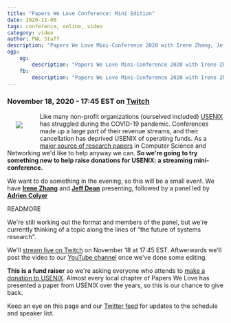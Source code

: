 ```yaml
---
title: "Papers We Love Conference: Mini Edition"
date: 2020-11-08
tags: conference, online, video
category: video
author: PWL Staff
description: "Papers We Love Mini-Conference 2020 with Irene Zhang, Jeff Dean, Adrian Colyer and more!"
ogp:
    og:
        description: "Papers We Love Mini-Conference 2020 with Irene Zhang, Jeff Dean, Adrian Colyer and more!"
    fb:
        description: "Papers We Love Mini-Conference 2020 with Irene Zhang, Jeff Dean, Adrian Colyer and more!"
---
```


### November 18, 2020 - 17:45 EST on [Twitch](https://www.twitch.tv/paperswelove)

<a href="https://connect.clickandpledge.com/w/Form/a9f96acc-aa05-4c52-a9b4-e12ab505abdf"><img src="https://www.usenix.org/sites/all/themes/custom/cotija/images/logo.svg" style="padding: 20px; float: left; margin: 0 20px 20px 0" /></a>Like many non-profit organizations (ourselved included) [USENIX](https://www.usenix.org/) has struggled during the COVID-19 pandemic. Conferences made up a large part of their revenue streams, and their cancellation has deprived USENIX of operating funds. As a [major source of research papers](https://www.usenix.org/publications) in Computer Science and Networking we'd like to help anyway we can. **So we're going to try something new to help raise donations for USENIX: a streaming mini-conference.**

We want to do something in the evening, so this will be a small event. We have **[Irene Zhang](https://irenezhang.net/)** and **[Jeff Dean](https://research.google/people/jeff/)** presenting, followed by a panel led by **[Adrien Colyer](https://blog.acolyer.org/)**

READMORE

We're still working out the format and members of the panel, but we're currently thinking of a topic along the lines of "the future of systems research".

We'll [stream live on Twitch](https://www.twitch.tv/paperswelove) on November 18 at 17:45 EST. Aftwerwards we'll post the video to our [YouTube channel](https://www.youtube.com/user/PapersWeLove) once we've done some editing.

**This is a fund raiser** so we're asking everyone who attends to [make a donation to USENIX](https://connect.clickandpledge.com/w/Form/a9f96acc-aa05-4c52-a9b4-e12ab505abdf). Almost every local chapter of Papers We Love has presented a paper from USENIX over the years, so this is our chance to give back.

Keep an eye on this page and our [Twitter feed](https://twitter.com/papers_we_love/) for updates to the schedule and speaker list.
